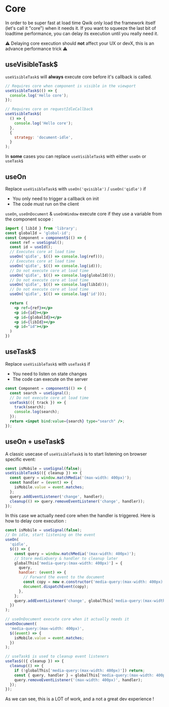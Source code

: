 # Core

In order to be super fast at load time Qwik only load the framework itself (let's call it "core") when it needs it.
If you want to squeeze the last bit of loadtime performance, you can delay its execution until you really need it.

⚠️ Delaying core execution should **not** affect your UX or devX, this is an advance performance trick ⚠️

## useVisibleTask$

`useVisibleTask$` will **always** execute core before it's callback is called.

```jsx
// Requires core when component is visible in the viewport
useVisibleTask$(() => {
  console.log('Hello core');
});

// Requires core on requestIdleCallback
useVisibleTask$(
  () => {
    console.log('Hello core');
  },
  {
    strategy: 'document-idle',
  }
);
```

In **some** cases you can replace `useVisibleTask$` with either `useOn` or `useTask$`

## useOn

Replace `useVisibleTask$` with `useOn('qvisible')` / `useOn('qidle')` if

- You only need to trigger a callback on init
- The code must run on the client

`useOn`, `useOnDocument` & `useOnWindow` execute core if they use a variable from the component scope :

```jsx
import { libId } from 'library';
const globalId = 'global-id';
const Component = component$(() => {
  const ref = useSignal();
  const id = useId();
  // Executes core at load time
  useOn('qidle', $(() => console.log(ref)));
  // Executes core at load time
  useOn('qidle', $(() => console.log(id)));
  // Do not execute core at load time
  useOn('qidle', $(() => console.log(globalId)));
  // Do not execute core at load time
  useOn('qidle', $(() => console.log(libId)));
  // Do not execute core at load time
  useOn('qidle', $(() => console.log('id')));

  return (
    <p ref={ref}></p>
    <p id={id}></p>
    <p id={globalId}></p>
    <p id={libId}></p>
    <p id="id"></p>
  )
})
```

## useTask$

Replace `useVisibleTask$` with `useTask$` if

- You need to listen on state changes
- The code can execute on the server

```jsx
const Component = component$(() => {
  const search = useSignal();
  // Do not execute core at load time
  useTask$(({ track }) => {
    track(search);
    console.log(search);
  });
  return <input bind:value={search} type="search" />;
});
```

## useOn + useTask$

A classic usecase of `useVisibleTask$` is to start listening on browser specific event:

```jsx
const isMobile = useSignal(false);
useVisibleTask$(({ cleanup }) => {
  const query = window.matchMedia('(max-width: 400px)');
  const handler = (event) => {
    isMobile.value = event.matches;
  };
  query.addEventListener('change', handler);
  cleanup(() => query.removeEventListener('change', handler));
});
```

In this case we actually need core when the handler is triggered. Here is how to delay core execution :

```jsx
const isMobile = useSignal(false);
// On idle, start listening on the event
useOn(
  'qidle',
  $(() => {
    const query = window.matchMedia('(max-width: 400px)');
    // Store mediaQuery & handler to cleanup later
    globalThis['media-query:(max-width: 400px)'] = {
      query,
      handler: (event) => {
        // Forward the event to the document
        const copy = new e.constructor('media-query:(max-width: 400px)', event);
        document.dispatchEvent(copy);
      },
    };
    query.addEventListener('change', globalThis['media-query:(max-width: 400px)'].handler);
  })
);

// useOnDocument execute core when it actually needs it
useOnDocument(
  'media-query:(max-width: 400px)',
  $((event) => {
    isMobile.value = event.matches;
  })
);

// useTask$ is used to cleanup event listeners
useTas$(({ cleanup }) => {
  cleanup(() => {
    if (!globalThis['media-query:(max-width: 400px)']) return;
    const { query, handler } = globalThis['media-query:(max-width: 400px)'];
    query.removeEventListener('(max-width: 400px)', handler);
  });
});
```

As we can see, this is a LOT of work, and a not a great dev experience !
